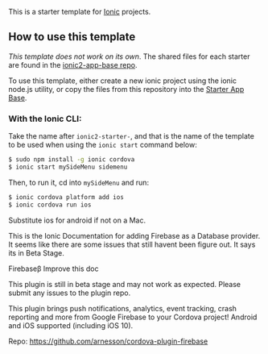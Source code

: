 This is a starter template for [Ionic](http://ionicframework.com/docs/) projects.

## How to use this template

*This template does not work on its own*. The shared files for each starter are found in the [ionic2-app-base repo](https://github.com/ionic-team/ionic2-app-base).

To use this template, either create a new ionic project using the ionic node.js utility, or copy the files from this repository into the [Starter App Base](https://github.com/ionic-team/ionic2-app-base).

### With the Ionic CLI:

Take the name after `ionic2-starter-`, and that is the name of the template to be used when using the `ionic start` command below:

```bash
$ sudo npm install -g ionic cordova
$ ionic start mySideMenu sidemenu
```

Then, to run it, cd into `mySideMenu` and run:

```bash
$ ionic cordova platform add ios
$ ionic cordova run ios
```

Substitute ios for android if not on a Mac.


This is the Ionic Documentation for adding Firebase as a Database provider. It seems like there are some issues that still havent been figure out. It says its in Beta Stage. 

Firebaseβ
Improve this doc

This plugin is still in beta stage and may not work as expected. Please submit any issues to the plugin repo.

This plugin brings push notifications, analytics, event tracking, crash reporting and more from Google Firebase to your Cordova project! Android and iOS supported (including iOS 10).

Repo: https://github.com/arnesson/cordova-plugin-firebase
